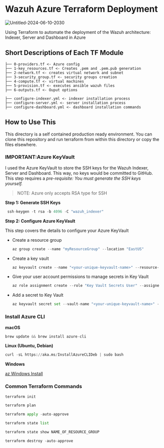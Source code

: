 # Wazuh Azure Terraform Deployment


![Untitled-2024-06-10-2030](https://github.com/datboyblu3/azure_wazuh_terraform/assets/95729902/7ff8a185-9df1-43e4-8586-1ab512bb5751)

Using Terraform to automate the deployment of the Wazuh architecture: Indexer, Server and Dashboard in Azure

## Short Descriptions of Each TF Module
```
├── 0-providers.tf <- Azure config
├── 1-key_resources.tf <- Creates .pem and .pem.pub generation
├── 2-network.tf <- creates virtual network and subnet
├── 3-security_group.tf <- security groups creation
├── 4-compute.tf <- virtual machines
├── 5-provision.tf <- executes ansible wazuh files
├── 6-outputs.tf <- Ouput options
```

```
├── configure-indexer.yml <- indexer installation process
├── configure-server.yml <- server installation process
├── configure-dashboard.yml <- dashboard installation commands
```

## How to Use This

This directory is a self contained production ready environment. You can clone
this repository and run terraform from within this directory or copy the files
elsewhere.

### IMPORTANT:Azure KeyVault

I used the Azure KeyVault to store the SSH keys for the Wazuh Indexer, Server and Dashboard. This way, no keys would be committed to GitHub.
This step requires a *pre-requisite: You must generate the SSH keys yourself.* 
> NOTE: Azure only accepts RSA type for SSH

**Step 1: Generate SSH Keys**
```python
 ssh-keygen -t rsa -b 4096 -C "wazuh_indexer"
```

**Step 2: Configure Azure KeyVault**

This step covers the details to configure your Azure KeyVault

- Create a resource group
  ```python
  az group create --name "myResourceGroup" --location "EastUS"
  ```
- Create a key vault
  ```python
  az keyvault create --name "<your-unique-keyvault-name>" --resource-group "myResourceGroup" --enable-rbac-authorization
  ```
- Give your user account permissions to manage secrets in Key Vault
  ```python
  az role assignment create --role "Key Vault Secrets User" --assignee "<your-email-address>" --scope "/subscriptions/<subscription-id>/resourceGroups/<resource-group-name>/providers/Microsoft.KeyVault/vaults/<your-unique-keyvault-name>"
  ```
- Add a secret to Key Vault
  ```python
  az keyvault secret set --vault-name "<your-unique-keyvault-name>" --name "ExamplePassword" --value "hVFkk965BuUv"
  ```

### Install Azure CLI

**macOS**
```python
brew update && brew install azure-cli
```

**Linux (Ubuntu, Debian)**
```python
curl -sL https://aka.ms/InstallAzureCLIDeb | sudo bash
```
**Windows**

[az Windows Install](https://learn.microsoft.com/en-us/cli/azure/install-azure-cli-windows?tabs=azure-cli)

### Common Terraform Commands

```python
terraform init
```

```python
terraform plan
```

```python
terraform apply -auto-approve
```

```python
terraform state list
```

```python
terraform state show NAME_OF_RESOURCE_GROUP
```

```python
terraform destroy -auto-approve
```

